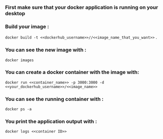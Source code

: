 ### First make sure that your docker application is running on your desktop

### Build your image :

`docker build -t <<dockerhub_username>>//<<image_name_that_you_want>>` .


### You can see the new image with :

`docker images`

### You can create a docker container with the image with:

`docker run <<container_name>> -p 3000:3000 -d <<your_dockerhub_username>>/<<image_name>>`


### You can see the running container with :

`docker ps -a`

### You print the application output with :

`docker logs <<container ID>>`

